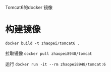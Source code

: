 Tomcat6的docker 镜像

# 构建镜像
`docker build -t zhaopei/tomcat6 .`

拉取镜像
`docker pull zhaopei8948/tomcat`

运行
`docker run -it --rm zhaopei8948/tomcat:6`

